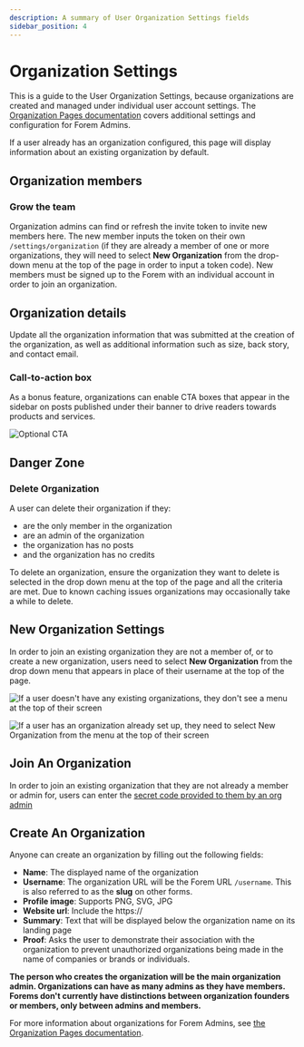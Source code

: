 ```yaml
---
description: A summary of User Organization Settings fields
sidebar_position: 4
---
```


# Organization Settings

This is a guide to the User Organization Settings, because organizations are created and managed under individual user account settings. The [Organization Pages documentation](https://admin.forem.com/docs/_managing-your-community/organization_pages) covers additional settings and configuration for Forem Admins.

If a user already has an organization configured, this page will display information about an existing organization by default.

## Organization members

### Grow the team

Organization admins can find or refresh the invite token to invite new members here. The new member inputs the token on their own `/settings/organization` (if they are already a member of one or more organizations, they will need to select **New Organization** from the drop-down menu at the top of the page in order to input a token code). New members must be signed up to the Forem with an individual account in order to join an organization.

## Organization details

Update all the organization information that was submitted at the creation of the organization, as well as additional information such as size, back story, and contact email.

### Call-to-action box

As a bonus feature, organizations can enable CTA boxes that appear in the sidebar on posts published under their banner to drive readers towards products and services.

![Optional CTA](https://raw.githubusercontent.com/forem/admin-docs/main/static/img/orgCTAtriplebyte.png)

## Danger Zone

### Delete Organization

A user can delete their organization if they:

- are the only member in the organization
- are an admin of the organization
- the organization has no posts
- and the organization has no credits

To delete an organization, ensure the organization they want to delete is selected in the drop down menu at the top of the page and all the criteria are met. Due to known caching issues organizations may occasionally take a while to delete.

## New Organization Settings

In order to join an existing organization they are not a member of, or to create a new organization, users need to select **New Organization** from the drop down menu that appears in place of their username at the top of the page.

![If a user doesn't have any existing organizations, they don't see a menu at the top of their screen](https://raw.githubusercontent.com/forem/admin-docs/main/static/img/userOrgNew.png)

![If a user has an organization already set up, they need to select New Organization from the menu at the top of their screen](https://raw.githubusercontent.com/forem/admin-docs/main/static/img/userOrgAlt.png)

## Join An Organization

In order to join an existing organization that they are not already a member or admin for, users can enter the [secret code provided to them by an org admin](https://admin.forem.com/docs/_managing-your-community/organization_pages)

## Create An Organization

Anyone can create an organization by filling out the following fields:

- **Name**: The displayed name of the organization
- **Username**: The organization URL will be the Forem URL `/username`. This is also referred to as the **slug** on other forms.
- **Profile image**: Supports PNG, SVG, JPG
- **Website url**: Include the https://
- **Summary**: Text that will be displayed below the organization name on its landing page
- **Proof**: Asks the user to demonstrate their association with the organization to prevent unauthorized organizations being made in the name of companies or brands or individuals.

**The person who creates the organization will be the main organization admin. Organizations can have as many admins as they have members. Forems don't currently have distinctions between organization founders or members, only between admins and members.**

For more information about organizations for Forem Admins, see [the Organization Pages documentation](#).
